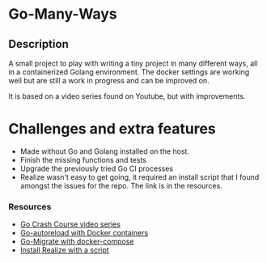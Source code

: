 # Go-Many-Ways

## Description

A small project to play with writing a tiny project in many different ways, all in a containerized
Golang environment. 
The docker settings are working well but are still a work in progress and can be
improved on.

It is based on a video series found on Youtube, but with improvements.

# Challenges and extra features

*   Made without Go and Golang installed on the host.
*   Finish the missing functions and tests
*   Upgrade the previously tried Go CI processes
*   Realize wasn't easy to get going, it required an install script that I found
    amongst the issues for the repo. The link is in the resources.


### Resources

*   [Go Crash Course video series](https://www.youtube.com/watch?v=kd-8mb6HfGA&list=PL3eAkoh7fypqUQUQPn-bXtfiYT_ZSVKmB)
*   [Go-autoreload with Docker containers](https://mikemadisonweb.github.io/2018/03/06/go-autoreload/)
*   [Go-Migrate with docker-compose](https://stackoverflow.com/questions/55779979/how-to-run-golang-migrate-with-docker-compose)
*   [Install Realize with a script](https://github.com/oxequa/realize/issues/229#issuecomment-450451535)
